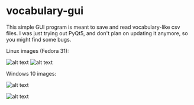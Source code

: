 # vocabulary-gui

This simple GUI program is meant to save and read vocabulary-like csv files. I was just trying out PyQt5, 
and don't plan on updating it anymore, so you might find some bugs. 

Linux images (Fedora 31):

![alt text](https://github.com/Marlex31/vocabulary-gui/blob/master/Images/Default.png "Linux default")
![alt text](https://github.com/Marlex31/vocabulary-gui/blob/master/Images/dark_extended.png "Linux dark theme, with notes column")

Windows 10 images:

![alt text](https://github.com/Marlex31/vocabulary-gui/blob/master/Images/windows_file "Windows file menu")

![alt text](https://github.com/Marlex31/vocabulary-gui/blob/master/Images/windows_options "Windows options menu")
